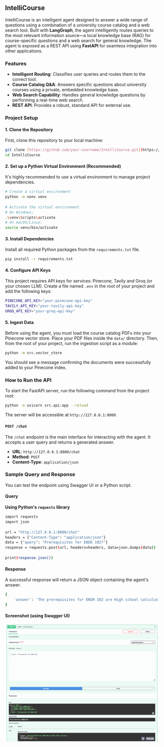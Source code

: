 ## **IntelliCourse**

IntelliCourse is an intelligent agent designed to answer a wide range of questions using a combination of a university course catalog and a web search tool. Built with **LangGraph**, the agent intelligently routes queries to the most relevant information source—a local knowledge base (RAG) for course-specific questions and a web search for general knowledge. The agent is exposed as a REST API using **FastAPI** for seamless integration into other applications.

### **Features**

* **Intelligent Routing**: Classifies user queries and routes them to the correct tool.
* **Course Catalog Q&A**: Answers specific questions about university courses using a private, embedded knowledge base.
* **Web Search Capability**: Handles general knowledge questions by performing a real-time web search.
* **REST API**: Provides a robust, standard API for external use.

### **Project Setup**

#### **1. Clone the Repository**

First, clone this repository to your local machine:

```bash
git clone [https://github.com/your-username/IntelliCourse.git](https://github.com/your-username/IntelliCourse.git)
cd IntelliCourse
```

#### **2. Set up a Python Virtual Environment (Recommended)**

It's highly recommended to use a virtual environment to manage project dependencies.

```bash
# Create a virtual environment
python -m venv venv

# Activate the virtual environment
# On Windows:
.\venv\Scripts\activate
# On macOS/Linux:
source venv/bin/activate
```

#### **3. Install Dependencies**

Install all required Python packages from the `requirements.txt` file.

```bash
pip install -r requirements.txt
```

#### **4. Configure API Keys**

This project requires API keys for services: Pinecone, Tavily and Groq (or your chosen LLM).
Create a file named `.env` in the root of your project and add the following keys:

```bash
PINECONE_API_KEY="your-pinecone-api-key"
TAVILY_API_KEY="your-tavily-api-key"
GROQ_API_KEY="your-groq-api-key"
```

#### **5. Ingest Data**

Before using the agent, you must load the course catalog PDFs into your Pinecone vector store.
Place your PDF files inside the `data/` directory. Then, from the root of your project, run the ingestion script as a module:

```bash
python -m src.vector_store
```

You should see a message confirming the documents were successfully added to your Pinecone index.

### **How to Run the API**

To start the FastAPI server, run the following command from the project root:

```bash
python -m uvicorn src.api:app --reload
```
The server will be accessible at `http://127.0.0.1:8000`.

#### **`POST /chat`**

The `/chat` endpoint is the main interface for interacting with the agent. It accepts a user query and returns a generated answer.

* **URL**: `http://127.0.0.1:8000/chat`
* **Method**: `POST`
* **Content-Type**: `application/json`

### **Sample Query and Response**

You can test the endpoint using Swagger UI or a Python script.

#### **Query**

**Using Python's `requests` library**

```bash
import requests
import json

url = "http://127.0.0.1:8000/chat"
headers = {"Content-Type": "application/json"}
data = {"query": "Prerequisites for ENGR 102?"}
response = requests.post(url, headers=headers, data=json.dumps(data))

print(response.json())
```
#### **Response**

A successful response will return a JSON object containing the agent's answer.

```bash
{
    'answer': 'The prerequisites for ENGR 102 are High school calculus.', 'source_tool': None, 'retrieved_context': None
}
```

#### **Screenshot (using Swagger UI)**

![Swagger UI Screenshot](screenshots\post_query.png)